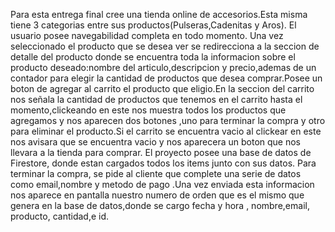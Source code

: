 Para esta entrega final cree una tienda online de accesorios.Esta misma tiene 3 categorias entre sus productos(Pulseras,Cadenitas y Aros). El usuario posee navegabilidad completa en todo momento. Una vez seleccionado el producto que se desea ver se redirecciona a la seccion de detalle del producto donde se encuentra toda la informacion sobre el producto deseado:nombre del articulo,descripcion y precio,ademas de un contador para elegir la cantidad de productos que desea comprar.Posee un boton de agregar al carrito el producto que eligio.En la seccion del carrito nos señala la cantidad de productos que tenemos en el carrito hasta el momento,clickeando en este nos muestra  todos los productos que agregamos y nos aparecen dos botones ,uno para terminar la compra y otro para eliminar el producto.Si el carrito se encuentra vacio al clickear en este nos avisara que se encuentra vacio y nos aparecera un boton que nos llevara a la tienda para comprar.
El proyecto posee una base de datos de Firestore, donde estan cargados todos los items junto con sus datos.
Para terminar la compra, se pide al cliente que complete una serie de datos como email,nombre y metodo de pago .Una vez enviada esta informacion nos aparece en pantalla nuestro numero de orden que es el mismo que genera en la base de datos,donde se cargo fecha y hora , nombre,email, producto, cantidad,e id.